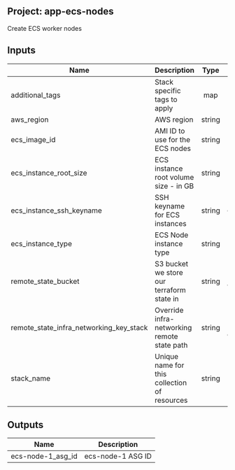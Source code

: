 ## Project: app-ecs-nodes

Create ECS worker nodes



## Inputs

| Name | Description | Type | Default | Required |
|------|-------------|:----:|:-----:|:-----:|
| additional_tags | Stack specific tags to apply | map | `<map>` | no |
| aws_region | AWS region | string | `eu-west-1` | no |
| ecs_image_id | AMI ID to use for the ECS nodes | string | `ami-2d386654` | no |
| ecs_instance_root_size | ECS instance root volume size - in GB | string | `50` | no |
| ecs_instance_ssh_keyname | SSH keyname for ECS instances | string | `ecs-monitoring` | no |
| ecs_instance_type | ECS Node instance type | string | `t2.micro` | no |
| remote_state_bucket | S3 bucket we store our terraform state in | string | `deanwilson-ecs-monitoring` | no |
| remote_state_infra_networking_key_stack | Override infra-networking remote state path | string | `infra-security-groups.tfstate` | no |
| stack_name | Unique name for this collection of resources | string | `dwilson-ecs-monitoring` | no |

## Outputs

| Name | Description |
|------|-------------|
| ecs-node-1_asg_id | ecs-node-1 ASG ID |

